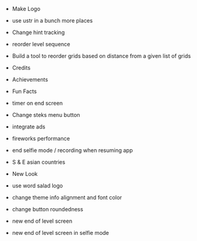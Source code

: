 - Make Logo

- use ustr in a bunch more places
- Change hint tracking

- reorder level sequence

- Build a tool to reorder grids based on distance from a given list of grids

- Credits
- Achievements
- Fun Facts

- timer on end screen
- Change steks menu button
- integrate ads
- fireworks performance
- end selfie mode / recording when resuming app
- S & E asian countries


- New Look
- use word salad logo
- change theme info alignment and font color
- change button roundedness
- new end of level screen
- new end of level screen in selfie mode